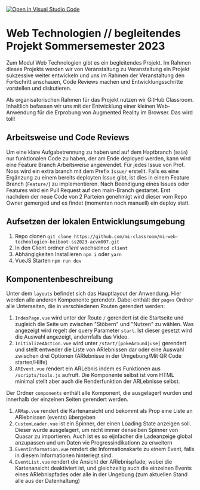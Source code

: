 [![Open in Visual Studio Code](https://classroom.github.com/assets/open-in-vscode-c66648af7eb3fe8bc4f294546bfd86ef473780cde1dea487d3c4ff354943c9ae.svg)](https://classroom.github.com/online_ide?assignment_repo_id=10744754&assignment_repo_type=AssignmentRepo)
# Web Technologien // begleitendes Projekt Sommersemester 2023
Zum Modul Web Technologien gibt es ein begleitendes Projekt. Im Rahmen dieses Projekts werden wir von Veranstaltung zu Veranstaltung ein Projekt sukzessive weiter entwickeln und uns im Rahmen der Veranstaltung den Fortschritt anschauen, Code Reviews machen und Entwicklungsschritte vorstellen und diskutieren.

Als organisatorischen Rahmen für das Projekt nutzen wir GitHub Classroom. Inhaltlich befassen wir uns mit der Entwicklung einer kleinen Web-Anwendung für die Erprobung von Augmented Reality im Browser. Das wird toll!

## Arbeitsweise und Code Reviews
Um eine klare Aufgabetrennung zu haben und auf dem Haptbranch (````main````) nur funktionalen Code zu haben, der am Ende deployed werden, kann wird eine Feature Branch Arbeitsweise angewendet. Für jedes Issue von Prof. Noss wird ein extra branch mit dem Prefix ````Issue/```` erstellt. Falls es eine Ergänzung zu einem bereits deployten Issue gibt, ist dies in einem Feature Branch (````Feature/````) zu implementieren. Nach Beendigung eines Issues oder Features wird ein Pull Request auf den main-Branch gestartet. Erst nachdem der neue Code von 2 Parteien genehmigt wird dieser vom Repo Owner gemerged und es findet (momentan noch manuell) ein deploy statt.

## Aufsetzen der lokalen Entwicklungsumgebung
1. Repo clonen ````git clone https://github.com/mi-classroom/mi-web-technologien-beiboot-ss2023-acvm007.git````
2. In den Client ordner *client* wechseln```cd client```
3. Abhängigkeiten Installieren ```npm i``` oder ```yarn```
4. VueJS Starten ````npm run dev````

## Komponentenbeschreibung
Unter dem ````layouts```` befindet sich das Hauptlayout der Anwendung. Hier werden alle anderen Komponente gerendetr.
Dabei enthält der ````pages```` Ordner alle Unterseiten, die in verschiedenen Routen gerendert werden:
1. ````IndexPage.vue```` wird  unter der Route ````/```` gerendert ist die Startseite und zugleich die Seite um zwischen "Stöbern" und "Nutzen"  zu wählen. Was angezeigt wird regelt der query Parameter  ````start````. Ist dieser gesetzt wird die Auswahl angezeigt, andernfalls das Video.
2. ````InitializeAAction.vue```` wird unter ````/start/[pokeAround|use]```` gerendert und stellt entweder die Liste von ARlebnissen dar oder eine Auswahl zwischen drei Optionen (ARlebnisse in der Umgebung/Mit QR Code starten/Hilfe)
3. ````AREvent.vue```` rendert ein ARLebnis indem es Funktionen aus ````/scripts/tools.js```` aufruft. Die Komponente selbst ist vom HTML minimal stellt aber auch die Renderfunktion der ARLebnisse selbst.

Der Ordner ````components```` enthält alle Komponent, die ausgelagert wurden und innerhalb der einzelnen Seiten gerendert werden.
1. ````ARMap.vue```` rendert die Kartenansicht und bekommt als Prop eine Liste an ARlebnissen (events) übergeben
2. ````CustomLoader.vue```` ist ein Spinner, der einen Loading State anzeigen soll. Dieser wurde ausgelagert, um nicht immer denselben Spinner von Quasar zu importieren. Auch ist es so eijnfacher die Ladeanzeige global anzupassen und um Daten vie Progressindikationn zu erweitern
3. ````EventInformation.vue```` rendert die Informationskarte zu einem Event, falls in diesem Informationen hinterlegt sind.
4. ````EventList.vue```` rendert die Ansicht der ARlebnispfade, wobei die Kartenansicht deaktiviert ist, und gleichzeitig auch die einzelnen Events  eines ARlebnispfades oder alle in der Ungebung (zum aktuellen Stand alle aus der Datenhaltung)
